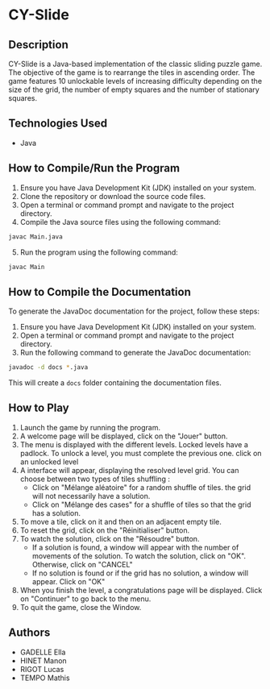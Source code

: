 # CY-Slide

## Description
CY-Slide is a Java-based implementation of the classic sliding puzzle game. The objective of the game is to rearrange the tiles in ascending order. 
The game features 10 unlockable levels of increasing difficulty depending on the size of the grid, the number of empty squares and the number of stationary squares.

## Technologies Used
- Java

## How to Compile/Run the Program
1. Ensure you have Java Development Kit (JDK) installed on your system.
2. Clone the repository or download the source code files.
3. Open a terminal or command prompt and navigate to the project directory.
4. Compile the Java source files using the following command:
```bash
javac Main.java
```
5. Run the program using the following command:
```bash
javac Main
```

## How to Compile the Documentation
To generate the JavaDoc documentation for the project, follow these steps:
1. Ensure you have Java Development Kit (JDK) installed on your system.
2. Open a terminal or command prompt and navigate to the project directory.
3. Run the following command to generate the JavaDoc documentation:
```bash
javadoc -d docs *.java
```

This will create a `docs` folder containing the documentation files.

## How to Play
1. Launch the game by running the program.
2. A welcome page will be displayed, click on the "Jouer" button.
3. The menu is displayed with the different levels. Locked levels have a padlock. To unlock a level, you must complete the previous one. click on an unlocked level
4. A interface will appear, displaying the resolved level grid. You can choose between two types of tiles shuffling :
     - Click on "Mélange aléatoire" for a random shuffle of tiles. the grid will not necessarily have a solution.
     - Click on "Mélange des cases" for a shuffle of tiles so that the grid has a solution.
5. To move a tile, click on it and then on an adjacent empty tile.
6. To reset the grid, click on the "Réinitialiser" button.
7. To watch the solution, click on the "Résoudre" button. 
     - If a solution is found, a window will appear with the number of movements of the solution. To watch the solution, click on "OK". Otherwise, click on "CANCEL"
     - If no solution is found or if the grid has no solution, a window will appear. Click on "OK"
8. When you finish the level, a congratulations page will be displayed. Click on "Continuer" to go back to the menu.
9. To quit the game, close the Window.

## Authors
- GADELLE Ella
- HINET Manon
- RIGOT Lucas
- TEMPO Mathis
